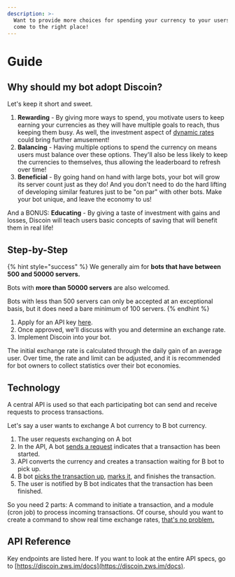 ```yaml
---
description: >-
  Want to provide more choices for spending your currency to your users? You've
  come to the right place!
---
```


# Guide

## Why should my bot adopt Discoin?

Let's keep it short and sweet.

1. **Rewarding** - By giving more ways to spend, you motivate users to keep earning your currencies as they will have multiple goals to reach, thus keeping them busy. As well, the investment aspect of [dynamic rates ](../untitled.md)could bring further amusement!
2. **Balancing** - Having multiple options to spend the currency on means users must balance over these options. They'll also be less likely to keep the currencies to themselves, thus allowing the leaderboard to refresh over time!
3. **Beneficial** - By going hand on hand with large bots, your bot will grow its server count just as they do! And you don't need to do the hard lifting of developing similar features just to be "on par" with other bots. Make your bot unique, and leave the economy to us!

And a BONUS: **Educating** - By giving a taste of investment with gains and losses, Discoin will teach users basic concepts of saving that will benefit them in real life!

## Step-by-Step

{% hint style="success" %}
We generally aim for **bots that have between 500 and 50000 servers.**

Bots with **more than 50000 servers** are also welcomed.

Bots with less than 500 servers can only be accepted at an exceptional basis, but it does need a bare minimum of 100 servers.
{% endhint %}

1. Apply for an API key [here](https://austinhuang.typeform.com/to/yABBz5).
2. Once approved, we'll discuss with you and determine an exchange rate.
3. Implement Discoin into your bot. 

The initial exchange rate is calculated through the daily gain of an average user. Over time, the rate and limit can be adjusted, and it is recommended for bot owners to collect statistics over their bot economies.

## Technology

A central API is used so that each participating bot can send and receive requests to process transactions.

Let's say a user wants to exchange A bot currency to B bot currency.

1. The user requests exchanging on A bot
2. In the API, A bot [sends a request](migration.md#create-new-transaction) indicates that a transaction has been started.
3. API converts the currency and creates a transaction waiting for B bot to pick up.
4. B bot [picks the transaction up](migration.md#get-transactions), [marks it](migration.md#process-transactions), and finishes the transaction.
5. The user is notified by B bot indicates that the transaction has been finished.

So you need 2 parts: A command to initiate a transaction, and a module \(cron job\) to process incoming transactions. Of course, should you want to create a command to show real time exchange rates, [that's no problem.](https://discoin.zws.im/docs/#/currencies/getManyBase)

## API Reference

Key endpoints are listed here. If you want to look at the entire API specs, go to [https://discoin.zws.im/docs](https://discoin.zws.im/docs).

